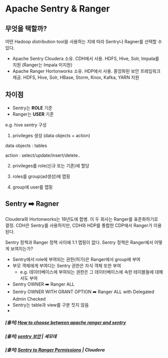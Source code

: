 # Apache Sentry & Ranger

## 무엇을 택할까?

어떤 Hadoop distribution tool을 사용하는 지에 따라 Sentry나 Ragner를 선택할 수 있다.
* Apache Sentry
Cloudera 소유. CDH에서 사용. HDFS, Hive, Solr, Impala를 지원
(Ranger는 Impala 미지원)
* Apache Ranger
Hortonworks 소유. HDP에서 사용. 중앙화된 보안 프레임워크 제공. HDFS, Hive, Solr, HBase, Storm, Knox, Kafka, YARN 지원

## 차이점
* Sentry는 **ROLE** 기준
* Ranger는 **USER** 기준

e.g. hive sentry 구성
1. privileges 생성 (data objects + action)

  data objects : tables 

  action : select/update/insert/delete..

2. privileges를 role(신규 또는 기존)에 할당

3. roles를 group(ad생성)에 맵핑

4. group에 user를 맵핑

## Sentry :arrow_right:  Ragner
Cloudera와 Hortonworks는 18년도에 합병. 이 두 회사는 Ranger를 표준화하기로 결정. CDH은 Sentry를 사용하지만, CDH와 HDP를 통합한 CDP에서 Ranger가 이용된다.

Sentry 정책과 Ranger 정책 사이에 1:1 맵핑이 없다.
Sentry 정책은 Ranger에서 어떻게 보여지는가?
* Sentry에서 role에 부여되는 권한(허가)은 Ranger에서 group에 부여
* 부모 객체에게 부여디는 Sentry 권한은 자식 객체 또한 부여
    - e.g. 데이터베이스에 부여되는 권한은 그 데이터베이스에 속한 테이블들에 대해서도 부여
* Sentry OWNER :arrow_right: Ranger ALL
* Sentry OWNER WITH GRANT OPTION :arrow_right: Ranger ALL with Delegated Admin Checked
* Sentry는 table과 view를 구분 짓지 않음
* 

##### [출처] [How to choose between apache ranger and sentry](https://stackoverflow.com/questions/39326456/how-to-choose-between-apache-ranger-and-sentry)
##### [출처] [sentry 보안](https://semode.tistory.com/374) | 세모데
##### [출처] [Sentry to Ranger Permissions](https://docs.cloudera.com/replication-manager/cloud/core-concepts/topics/rm-sentry-ranger-permissions.html) | Cloudera